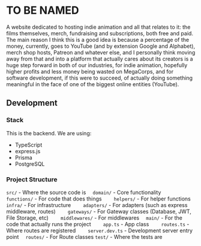 # TO BE NAMED

A website dedicated to hosting indie animation and all that relates to it: the films themselves, merch, fundraising and subscriptions, both free and paid.
The main reason I think this is a good idea is because a percentage of the money, currently, goes to YouTube (and by extension Google and Alphabet), merch shop hosts, Patreon and whatever else, and I personally think moving away from that and into a platform that actually cares about its creators is a huge step forward in both of our industries, for indie animation, hopefully higher profits and less money being wasted on MegaCorps, and for software development, if this were to succeed, of actually doing something meaningful in the face of one of the biggest online entities (YouTube).

## Development

### Stack

This is the backend. We are using:

- TypeScript
- express.js
- Prisma
- PostgreSQL

### Project Structure

`src/` - Where the source code is
`  domain/` - Core functionality
`    functions/` - For code that does things
`    helpers/` - For helper functions
`  infra/` - For infrastructure
`    adapters/` - For adapters (such as express middleware, routes)
`    gateways/` - For Gateway classes (Database, JWT, File Storage, etc)
`    middlewares/` - For middlewares
`  main/` - For the code that actually runs the project
`    app.ts` - App class
`    routes.ts` - Where routes are registered
`    server.dev.ts` - Development server entry point
`  routes/` - For Route classes
`test/` - Where the tests are
